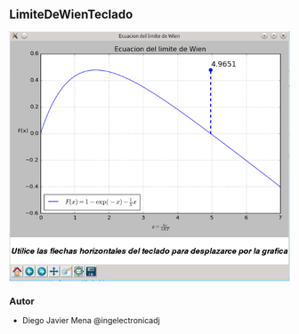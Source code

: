 ## LimiteDeWienTeclado
![grafo1](https://github.com/ingelectronicadj/FisicaConPython/blob/master/FisicaCuantica/LimiteDeWienTeclado/salidaGrafica.png?raw=true "grafo1")

### Autor 
* Diego Javier Mena @ingelectronicadj 
